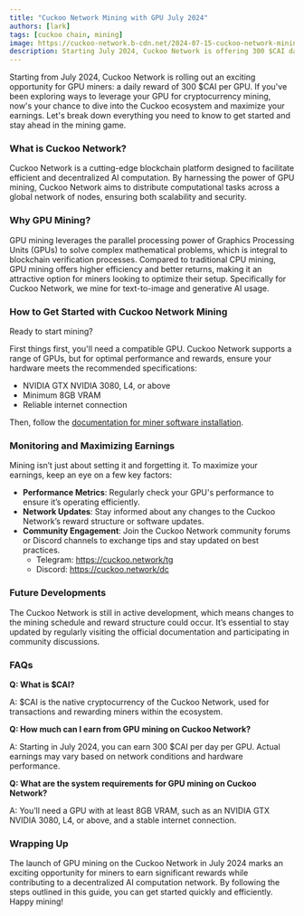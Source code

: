 ```yaml
---
title: "Cuckoo Network Mining with GPU July 2024"
authors: [lark]
tags: [cuckoo chain, mining]
image: https://cuckoo-network.b-cdn.net/2024-07-15-cuckoo-network-mining-gpu-july-2024.webp
description: Starting July 2024, Cuckoo Network is offering 300 $CAI daily rewards per GPU for miners. Dive into our guide to learn how to set up your miner node and begin earning.
---
```


Starting from July 2024, Cuckoo Network is rolling out an exciting opportunity for GPU miners: a daily reward of 300 $CAI per GPU. If you've been exploring ways to leverage your GPU for cryptocurrency mining, now's your chance to dive into the Cuckoo ecosystem and maximize your earnings. Let's break down everything you need to know to get started and stay ahead in the mining game.

### What is Cuckoo Network?

Cuckoo Network is a cutting-edge blockchain platform designed to facilitate efficient and decentralized AI computation. By harnessing the power of GPU mining, Cuckoo Network aims to distribute computational tasks across a global network of nodes, ensuring both scalability and security.

### Why GPU Mining?

GPU mining leverages the parallel processing power of Graphics Processing Units (GPUs) to solve complex mathematical problems, which is integral to blockchain verification processes. Compared to traditional CPU mining, GPU mining offers higher efficiency and better returns, making it an attractive option for miners looking to optimize their setup. Specifically for Cuckoo Network, we mine for text-to-image and generative AI usage.

### How to Get Started with Cuckoo Network Mining

Ready to start mining?

First things first, you'll need a compatible GPU. Cuckoo Network supports a range of GPUs, but for optimal performance and rewards, ensure your hardware meets the recommended specifications:

- NVIDIA GTX NVIDIA 3080, L4, or above
- Minimum 8GB VRAM
- Reliable internet connection

Then, follow the [documentation for miner software installation](/docs/cuckoo-ai/ai-node).

### Monitoring and Maximizing Earnings

Mining isn’t just about setting it and forgetting it. To maximize your earnings, keep an eye on a few key factors:

- **Performance Metrics**: Regularly check your GPU's performance to ensure it’s operating efficiently.
- **Network Updates**: Stay informed about any changes to the Cuckoo Network’s reward structure or software updates.
- **Community Engagement**: Join the Cuckoo Network community forums or Discord channels to exchange tips and stay updated on best practices.
  - Telegram: https://cuckoo.network/tg
  - Discord: https://cuckoo.network/dc

### Future Developments

The Cuckoo Network is still in active development, which means changes to the mining schedule and reward structure could occur. It’s essential to stay updated by regularly visiting the official documentation and participating in community discussions.

### FAQs

**Q: What is $CAI?**

A: $CAI is the native cryptocurrency of the Cuckoo Network, used for transactions and rewarding miners within the ecosystem.

**Q: How much can I earn from GPU mining on Cuckoo Network?**

A: Starting in July 2024, you can earn 300 $CAI per day per GPU. Actual earnings may vary based on network conditions and hardware performance.

**Q: What are the system requirements for GPU mining on Cuckoo Network?**

A: You’ll need a GPU with at least 8GB VRAM, such as an NVIDIA GTX NVIDIA 3080, L4, or above, and a stable internet connection.

### Wrapping Up

The launch of GPU mining on the Cuckoo Network in July 2024 marks an exciting opportunity for miners to earn significant rewards while contributing to a decentralized AI computation network. By following the steps outlined in this guide, you can get started quickly and efficiently. Happy mining!
